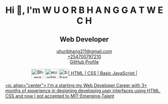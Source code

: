 <p align="center">
<h1 align='center'></h1>
<h1 align="center">Hi 👋, I'm W U O R B H A N G G A T W E C H</h1>
<h2 align='center'>Web  Developer</h2>
</p>
<p align="center">
 <a href='mailto:uhuribhang211@gmail.com'>uhuribhang211@gmail.com</a> </br>
 <a href='tel:+254700797210'>+254700797210</a> </br>
 <!-- <a href='#'>Portfolio</a> </br> -->
 <a href='https://github.com/WuorBhang'>GitHub Profile</a> </br>
</p>

<p align="center">
<a href="https://www.facebook.com/khorbhang.facebook" target="blank"><img align="center" src="https://raw.githubusercontent.com/rahuldkjain/github-profile-readme-generator/master/src/images/icons/Social/facebook.svg" alt="Bhang" height="30" width="40" /></a>
<a href="https://www.instagram.com/wuorbhang/" target="blank"><img align="center" src="https://raw.githubusercontent.com/rahuldkjain/github-profile-readme-generator/master/src/images/icons/Social/instagram.svg" alt="wuorbhang" height="30" width="40" /></a>
<a href="https://x.com/wuorbhang" target="blank"><img align="center" src="https://raw.githubusercontent.com/rahuldkjain/github-profile-readme-generator/master/src/images/icons/Social/twitter.svg" alt="bhang" height="30"
# SKILLS

| HTML | CSS | Basic JavaScript |

<p: align="center"> I'm a starting my Web Developer Career with 3+ months of
 experience in designing
 developing user interfaces using HTML, CSS and now I got accepted to MIT-Emerging-Talent
</P>
